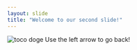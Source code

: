 ```yaml
---
layout: slide
title: "Welcome to our second slide!"
---
```

![toco doge](https://barkpost-assets.s3.amazonaws.com/wp-content/uploads/2013/11/dogelog.jpg)
Use the left arrow to go back!